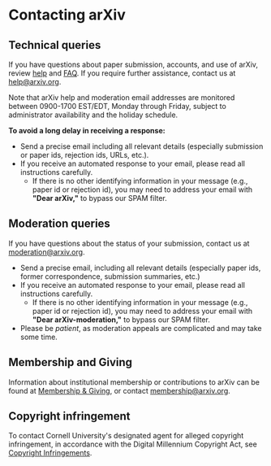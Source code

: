 Contacting arXiv
===============================

## Technical queries

If you have questions about paper submission, accounts, and use of arXiv, review [help](/help) and [FAQ](/help/faq). If you require further assistance, contact us at help@arxiv.org. 

Note that arXiv help and moderation email addresses are monitored between 0900-1700 EST/EDT, Monday through Friday, subject to administrator availability and the holiday schedule.

**To avoid a long delay in receiving a response:** 

-   Send a precise email including all relevant details (especially submission or paper ids, rejection ids, URLs, etc.).
-   If you receive an automated response to your email, please read all instructions carefully.
    -   If there is no other identifying information in your message
        (e.g., paper id or rejection id), you may need to address your
        email with **"Dear arXiv,"** to bypass our SPAM filter.

## Moderation queries

If you have questions about the status of your submission, contact us at moderation@arxiv.org.
 
-   Send a precise email, including all relevant details (especially paper ids, former correspondence, submission summaries, etc.)
-   If you receive an automated response to your email, please read all instructions carefully.
    -   If there is no other identifying information in your message
        (e.g., paper id or rejection id), you may need to address your
        email with **"Dear arXiv-moderation,"** to bypass our SPAM
        filter.
-   Please be *patient*, as moderation appeals are complicated and may
    take some time.

## Membership and Giving

Information about institutional membership or contributions to arXiv can be found at [Membership & Giving](/about/give), or contact membership@arxiv.org.

## Copyright infringement

To contact Cornell University's designated agent for alleged copyright
infringement, in accordance with the Digital Millennium Copyright Act,
see [Copyright
Infringements](http://www.cornell.edu/copyright-infringement.cfm).
